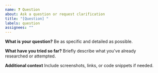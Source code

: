 ```yaml
---
name: ❓ Question
about: Ask a question or request clarification
title: "[Question] "
labels: question
assignees: ""
---
```


**What is your question?**
Be as specific and detailed as possible.

**What have you tried so far?**
Briefly describe what you've already researched or attempted.

**Additional context**
Include screenshots, links, or code snippets if needed.
